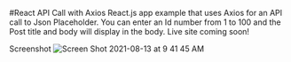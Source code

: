 #React API Call with Axios
React.js app example that uses Axios for an API call to Json
Placeholder. 
You can enter an Id number from 1 to 100 and the Post title
and body will display in the body.
Live site coming soon! 

Screenshot
![Screen Shot 2021-08-13 at 9 41 45 AM](https://user-images.githubusercontent.com/21232289/129366260-4eb00c5b-d956-4dc6-803c-0935cb10fa05.png)


